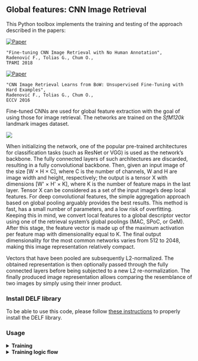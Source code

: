 ## Global features: CNN Image Retrieval


This Python toolbox implements the training and testing of the approach described in the papers:

[![Paper](http://img.shields.io/badge/paper-arXiv.2001.05027-B3181B.svg)](https://arxiv.org/abs/1711.02512)

```
"Fine-tuning CNN Image Retrieval with No Human Annotation",  
Radenović F., Tolias G., Chum O.,
TPAMI 2018 
```

[![Paper](http://img.shields.io/badge/paper-arXiv.2001.05027-B3181B.svg)](http://arxiv.org/abs/1604.02426)
```
"CNN Image Retrieval Learns from BoW: Unsupervised Fine-Tuning with Hard Examples",  
Radenović F., Tolias G., Chum O.,
ECCV 2016
```

Fine-tuned CNNs are used for global feature extraction with the goal of using
those for image retrieval. The networks are trained on the <i>SfM120k</i>
landmark images dataset.

<img src="http://cmp.felk.cvut.cz/cnnimageretrieval/img/cnnimageretrieval_network_medium.png" width=\textwidth/>

When initializing the network, one of the popular pre-trained architectures
 for classification tasks (such as ResNet or VGG) is used as the network’s
  backbone. The
fully connected layers of such architectures are discarded, resulting in a fully
convolutional backbone. Then, given an input image of the size [W × H × C],
where C is the number of channels, W and H are image width and height,
respectively; the output is a tensor X with dimensions [W' × H' × K], where
K is the number of feature maps in the last layer. Tensor X
can be considered as a set of the input image’s deep local features. For
deep convolutional features, the simple aggregation approach based on global
pooling arguably provides the best results. This method is fast, has a small
number of parameters, and a low risk of overfitting. Keeping this in mind,
we convert local features to a global descriptor vector using one of the
retrieval system’s global poolings (MAC, SPoC, or GeM). After this stage,
the feature vector is made up of the maximum activation per feature map
with dimensionality equal to K. The final output dimensionality for the most
common networks varies from 512 to 2048, making this image representation
relatively compact.

Vectors that have been pooled are subsequently L2-normalized. The obtained
 representation is then optionally passed through the fully connected
layers before being subjected to a
new L2 re-normalization. The finally produced image representation allows
comparing the resemblance of two images by simply using their inner product.


### Install DELF library

To be able to use this code, please follow
[these instructions](../../../INSTALL_INSTRUCTIONS.md) to properly install the
DELF library.

### Usage

<details>
  <summary><b>Training</b></summary><br/>
  
  Navigate (```cd```) to the folder ```[DELF_ROOT/delf/python/training
  /global_features].```
  Example training script is located in ```DELF_ROOT/delf/python/training/global_features/train.py```.
  ```
  python3 train.py [--arch ARCH] [--batch_size N] [--data_root PATH]
          [--debug] [--directory PATH] [--epochs N] [--gpu_id ID] 
          [--image_size SIZE] [--launch_tensorboard] [--loss LOSS] 
          [--loss_margin LM] [--lr LR] [--momentum M] [multiscale SCALES] 
          [--neg_num N] [--optimizer OPTIMIZER] [--pool POOL] [--pool_size N]
          [--pretrained] [--precompute_whitening DATASET] [--resume]
          [--query_size N] [--test_datasets DATASET] [--test_freq N]
          [--test_whiten] [--training_dataset DATASET] [--update_every N]
          [--validation_type TYPE] [--weight_decay N] [--whitening]
  ```

  For detailed explanation of the options run:
  ```
  python3 train.py -helpfull
  ```
  Standard training of our models was run with the following parameters:
  ```
python3 train.py \
--directory="DESTINATION_PATH" \
--gpu_ids='0' \
--data_root="TRAINING_DATA_DIRECTORY" \
--training_dataset='retrieval-SfM-120k' \
--test_datasets='roxford5k,rparis6k' \
--arch='ResNet101' \
--pool='gem' \
--whitening=True \
--debug=True \
--loss='triplet' \
--loss_margin=0.85 \
--optimizer='adam' \
--lr=5e-7 --neg_num=3 --query_size=2000 \
--pool_size=20000 --batch_size=5 \
--image_size=1024 --epochs=100 --test_freq=5 \
--multiscale='[1, 2**(1/2), 1/2**(1/2)]'
```

  **Note**: Data and networks used for training and testing are automatically downloaded when using the example training
   script (```DELF_ROOT/delf/python/training/global_features/train.py```).

</details>

<details>
<summary><b>Training logic flow</b></summary><br/>

**Initialization phase**

1. Checking if required datasets are downloaded and automatically download them (both test and train/val) if they are 
not present in the data folder.
1. Setting up the logging and creating a logging/checkpoint directory.
1. Initialize model according to the user-provided parameters (architecture
/pooling/whitening/pretrained etc.).
1. Defining loss (contrastive/triplet) according to the user parameters.
1. Defining optimizer (Adam/SGD with learning rate/weight decay/momentum) according to the user parameters.
1. Initializing CheckpointManager and resuming from the latest checkpoint if the resume flag is set.
1. Launching Tensorboard if the flag is set.
1. Initializing training (and validation, if required) datasets.
1. Freezing BatchNorm weights update, since we we do training for one image at a time so the statistics would not be per batch, hence we choose freezing (i.e., using pretrained imagenet statistics).
1. Evaluating the network performance before training (on the test datasets).

**Training phase**

The main training loop (for the required number of epochs):
1. Finding the hard negative pairs in the dataset (using the forward pass through the model)
1. Creating the training dataset from generator which changes every epoch. Each
 element in the dataset consists of 1xPositive image, 1xQuery image
 , NxHard negative images (N is specified by the `num_neg` flag), an array
  specifying the Positive (-1), Query (0), Negative (1) images.
1. Performing one training step and calculating the final epoch loss.
1. If validation is required, finding hard negatives in the validation set
, which has the same structure as the training set. Performing one validation
 step and calculating the loss.
1. Evaluating on the test datasets every `test_freq` epochs.
1. Saving checkpoint (optimizer and the model weights).

</details>

